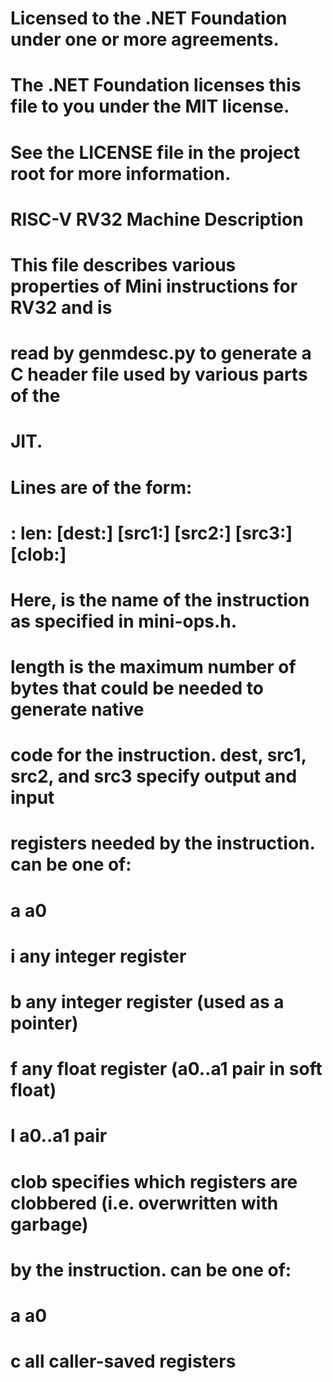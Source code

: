 # Licensed to the .NET Foundation under one or more agreements.
# The .NET Foundation licenses this file to you under the MIT license.
# See the LICENSE file in the project root for more information.
#
# RISC-V RV32 Machine Description
#
# This file describes various properties of Mini instructions for RV32 and is
# read by genmdesc.py to generate a C header file used by various parts of the
# JIT.
#
# Lines are of the form:
#
#     <name>: len:<length> [dest:<rspec>] [src1:<rspec>] [src2:<rspec>] [src3:<rspec>] [clob:<cspec>]
#
# Here, <name> is the name of the instruction as specified in mini-ops.h.
# length is the maximum number of bytes that could be needed to generate native
# code for the instruction. dest, src1, src2, and src3 specify output and input
# registers needed by the instruction. <rspec> can be one of:
#
#     a    a0
#     i    any integer register
#     b    any integer register (used as a pointer)
#     f    any float register (a0..a1 pair in soft float)
#     l    a0..a1 pair
#
# clob specifies which registers are clobbered (i.e. overwritten with garbage)
# by the instruction. <cspec> can be one of:
#
#     a    a0
#     c    all caller-saved registers

